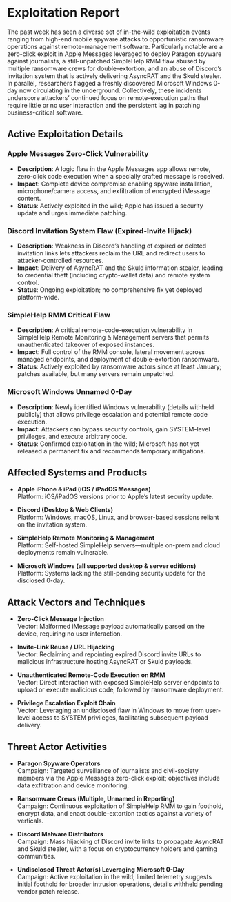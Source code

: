 # Exploitation Report

The past week has seen a diverse set of in-the-wild exploitation events ranging from high-end mobile spyware attacks to opportunistic ransomware operations against remote-management software. Particularly notable are a zero-click exploit in Apple Messages leveraged to deploy Paragon spyware against journalists, a still-unpatched SimpleHelp RMM flaw abused by multiple ransomware crews for double-extortion, and an abuse of Discord’s invitation system that is actively delivering AsyncRAT and the Skuld stealer. In parallel, researchers flagged a freshly discovered Microsoft Windows 0-day now circulating in the underground. Collectively, these incidents underscore attackers’ continued focus on remote-execution paths that require little or no user interaction and the persistent lag in patching business-critical software.

## Active Exploitation Details

### Apple Messages Zero-Click Vulnerability
- **Description**: A logic flaw in the Apple Messages app allows remote, zero-click code execution when a specially crafted message is received.  
- **Impact**: Complete device compromise enabling spyware installation, microphone/camera access, and exfiltration of encrypted iMessage content.  
- **Status**: Actively exploited in the wild; Apple has issued a security update and urges immediate patching.  

### Discord Invitation System Flaw (Expired-Invite Hijack)
- **Description**: Weakness in Discord’s handling of expired or deleted invitation links lets attackers reclaim the URL and redirect users to attacker-controlled resources.  
- **Impact**: Delivery of AsyncRAT and the Skuld information stealer, leading to credential theft (including crypto-wallet data) and remote system control.  
- **Status**: Ongoing exploitation; no comprehensive fix yet deployed platform-wide.  

### SimpleHelp RMM Critical Flaw
- **Description**: A critical remote-code-execution vulnerability in SimpleHelp Remote Monitoring & Management servers that permits unauthenticated takeover of exposed instances.  
- **Impact**: Full control of the RMM console, lateral movement across managed endpoints, and deployment of double-extortion ransomware.  
- **Status**: Actively exploited by ransomware actors since at least January; patches available, but many servers remain unpatched.  

### Microsoft Windows Unnamed 0-Day
- **Description**: Newly identified Windows vulnerability (details withheld publicly) that allows privilege escalation and potential remote code execution.  
- **Impact**: Attackers can bypass security controls, gain SYSTEM-level privileges, and execute arbitrary code.  
- **Status**: Confirmed exploitation in the wild; Microsoft has not yet released a permanent fix and recommends temporary mitigations.  

## Affected Systems and Products

- **Apple iPhone & iPad (iOS / iPadOS Messages)**  
  Platform: iOS/iPadOS versions prior to Apple’s latest security update.

- **Discord (Desktop & Web Clients)**  
  Platform: Windows, macOS, Linux, and browser-based sessions reliant on the invitation system.

- **SimpleHelp Remote Monitoring & Management**  
  Platform: Self-hosted SimpleHelp servers—multiple on-prem and cloud deployments remain vulnerable.

- **Microsoft Windows (all supported desktop & server editions)**  
  Platform: Systems lacking the still-pending security update for the disclosed 0-day.

## Attack Vectors and Techniques

- **Zero-Click Message Injection**  
  Vector: Malformed iMessage payload automatically parsed on the device, requiring no user interaction.

- **Invite-Link Reuse / URL Hijacking**  
  Vector: Reclaiming and repointing expired Discord invite URLs to malicious infrastructure hosting AsyncRAT or Skuld payloads.

- **Unauthenticated Remote-Code Execution on RMM**  
  Vector: Direct interaction with exposed SimpleHelp server endpoints to upload or execute malicious code, followed by ransomware deployment.

- **Privilege Escalation Exploit Chain**  
  Vector: Leveraging an undisclosed flaw in Windows to move from user-level access to SYSTEM privileges, facilitating subsequent payload delivery.

## Threat Actor Activities

- **Paragon Spyware Operators**  
  Campaign: Targeted surveillance of journalists and civil-society members via the Apple Messages zero-click exploit; objectives include data exfiltration and device monitoring.

- **Ransomware Crews (Multiple, Unnamed in Reporting)**  
  Campaign: Continuous exploitation of SimpleHelp RMM to gain foothold, encrypt data, and enact double-extortion tactics against a variety of verticals.

- **Discord Malware Distributors**  
  Campaign: Mass hijacking of Discord invite links to propagate AsyncRAT and Skuld stealer, with a focus on cryptocurrency holders and gaming communities.

- **Undisclosed Threat Actor(s) Leveraging Microsoft 0-Day**  
  Campaign: Active exploitation in the wild; limited telemetry suggests initial foothold for broader intrusion operations, details withheld pending vendor patch release.